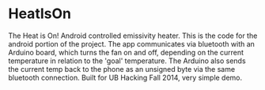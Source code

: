 # HeatIsOn
The Heat is On! Android controlled emissivity heater.
This is the code for the android portion of the project. The app communicates via bluetooth with an Arduino board, which turns the
fan on and off, depending on the current temperature in relation to the 'goal' temperature. The Arduino also sends the current
temp back to the phone as an unsigned byte via the same bluetooth connection. Built for UB Hacking Fall 2014, very simple demo.

